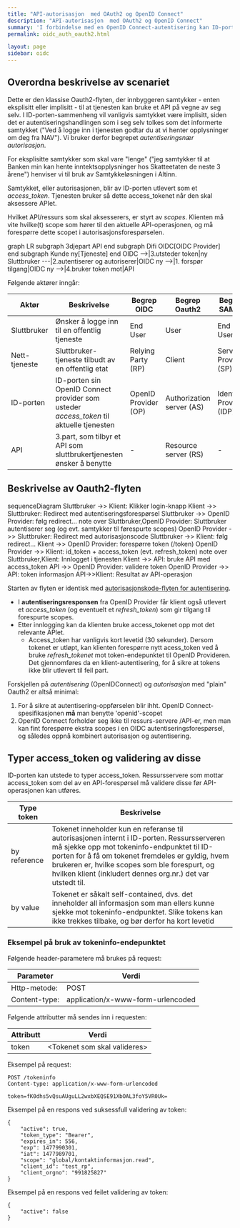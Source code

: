 ```yaml
---
title: "API-autorisasjon  med OAuth2 og OpenID Connect"
description: "API-autorisasjon  med OAuth2 og OpenID Connect"
summary: 'I forbindelse med en OpenID Connect-autentisering kan ID-portens OpenID Connect provider også autorisere en tjeneste til å opptre på vegne av innbyggeren opp mot et API tilbudt av en 3.dje-part, såkalt "autentiseringsnær autorisasjon"'
permalink: oidc_auth_oauth2.html

layout: page
sidebar: oidc
---
```



## Overordna beskrivelse av scenariet

Dette er den klassise Oauth2-flyten, der innbyggeren samtykker - enten eksplisitt eller implisitt - til at tjenesten kan bruke et API på vegne av seg selv.  I ID-porten-sammenheng vil vanligvis samtykket være implisitt, siden det er autentiseringshandlingen som i seg selv tolkes som det informerte samtykket ("Ved å logge inn i tjenesten godtar du at vi henter opplysninger om deg fra NAV"). Vi bruker derfor begrepet *autentiseringsnær autorisasjon*.

For eksplisitte samtykker som skal vare "lenge" ("jeg samtykker til at Banken min kan hente inntektsopplysninger hos Skatteetaten de neste 3 årene") henviser vi til bruk av Samtykkeløsningen i Altinn.


Samtykket, eller autorisasjonen, blir av ID-porten utlevert som et _access_token_. Tjenesten bruker så dette access_tokenet når den skal aksessere APIet.

Hvilket API/ressurs som skal aksesserers, er styrt av _scopes_.  Klienten må vite hvilke(t) scope som hører til den aktuelle API-operasjonen, og må forespørre dette scopet i autorisasjonsforespørselen.

<div class="mermaid">
graph LR
  subgraph 3djepart
    API
  end
  subgraph Difi
    OIDC[OIDC Provider]
  end
  subgraph Kunde
     ny[Tjeneste]
  end
  OIDC -->|3.utsteder token|ny
  Sluttbruker ---|2.autentiserer og autoriserer|OIDC
  ny -->|1. forspør tilgang|OIDC
  ny -->|4.bruker token mot|API
</div>

Følgende aktører inngår:

 Aktør | Beskrivelse | Begrep OIDC | Begrep Oauth2 | Begrep SAML2
 -|-|-|-|-|
 Sluttbruker | Ønsker å logge inn til en offentlig tjeneste | End User | User | End User
 Nett-tjeneste | Sluttbruker-tjeneste tilbudt av en offentlig etat | Relying Party (RP) | Client | Service Provider (SP) |
 ID-porten | ID-porten sin OpenID Connect provider som usteder *access_token* til aktuelle tjenesten| OpenID Provider (OP) | Authorization server (AS) | Identity Provider (IDP)
 API | 3.part, som tilbyr et API som sluttbrukertjenesten ønsker å benytte | - | Resource server (RS) | -


 ## Beskrivelse av Oauth2-flyten


<div class="mermaid">
sequenceDiagram
  Sluttbruker ->> Klient: Klikker login-knapp
  Klient ->> Sluttbruker: Redirect med autentiseringsforespørsel
  Sluttbruker ->> OpenID Provider: følg redirect...
  note over Sluttbruker,OpenID Provider: Sluttbruker autentiserer seg (og evt. samtykker til førespurte scopes)
  OpenID Provider ->> Sluttbruker: Redirect med autorisasjonscode
  Sluttbruker ->> Klient: følg redirect...
  Klient ->> OpenID Provider: forespørre token (/token)
  OpenID Provider ->> Klient: id_token + access_token (evt. refresh_token)
  note over Sluttbruker,Klient: Innlogget i tjenesten
  Klient ->> API: bruke API med access_token
  API ->> OpenID Provider: validere token
  OpenID Provider ->> API: token informasjon
  API->>Klient: Resultat av API-operasjon
</div>


Starten av flyten er identisk med [autorisasjonskode-flyten for autentisering](oidc_auth_codeflow.html).
* I **autentiseringsresponsen** fra OpenID Provider får klient også utlevert et *access_token* (og eventuelt et *refresh_token*) som gir tilgang til forespurte scopes.  
* Etter innlogging kan da klienten bruke access_tokenet opp mot det relevante APIet.  
  * Access_token har vanligvis kort levetid (30 sekunder). Dersom tokenet er utløpt, kan klienten forespørre nytt acess_token ved å bruke *refresh_tokenet* mot token-endepunktet til OpenID Provideren.  Det gjennomføres da en klient-autentisering, for å sikre at tokens ikke blir utlevert til feil part.

Forskjellen på *autentisering* (OpenIDConnect) og *autorisasjon* med "plain" Oauth2 er altså minimal:
1. For å sikre at autentisering-oppførselen blir ihht. OpenID Connect-spesifikasjonen **må** man benytte 'openid'-scopet
2. OpenID Connect forholder seg ikke til ressurs-servere /API-er, men man kan fint forespørre ekstra scopes i en OIDC autentiseringsforespørsel, og således oppnå kombinert autorisasjon og autentisering.



## Typer access_token og validering av disse

ID-porten kan utstede to typer access_token.  Ressursservere som mottar access_token som del av en API-forespørsel må validere disse før API-operasjonen kan utføres.

|Type token|Beskrivelse|
|-|-|
|by reference| Tokenet inneholder kun en referanse til autorisasjonen internt i ID-porten.  Ressursserveren må sjekke opp mot tokeninfo-endpunktet til ID-porten for å få om tokenet fremdeles er gyldig, hvem brukeren er, hvilke scopes som ble forespurt, og hvilken klient (inkludert dennes org.nr.) det var utstedt til. |
|by value | Tokenet er såkalt self-contained, dvs. det inneholder all informasjon som man ellers kunne sjekke mot tokeninfo-endpunktet.  Slike tokens kan ikke trekkes tilbake, og bør derfor ha kort levetid |

###  Eksempel på bruk av tokeninfo-endepunktet



Følgende header-parametere må brukes på request:

| Parameter  | Verdi |
| --- | --- |
|Http-metode:|POST|
|Content-type:|application/x-www-form-urlencoded|

Følgende attributter må sendes inn i requesten:

| Attributt  | Verdi |
| --- | --- |
|token|\<Tokenet som skal valideres\>|

Eksempel på request:

```
POST /tokeninfo
Content-type: application/x-www-form-urlencoded

token=fK0dhs5vQsuAUguLL2wxbXEQSE91XbOAL3foY5VR0Uk=
```

Eksempel på en respons ved suksessfull validering av token:

```
{
    "active": true,
    "token_type": "Bearer",
    "expires_in": 556,
    "exp": 1477990301,
    "iat": 1477989701,
    "scope": "global/kontaktinformasjon.read",
    "client_id": "test_rp",
    "client_orgno": "991825827"
}
```

Eksempel på en respons ved feilet validering av token:

```
{
    "active": false
}  
```
